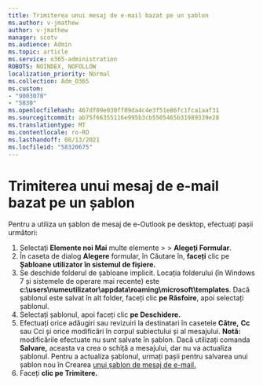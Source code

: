 ```yaml
---
title: Trimiterea unui mesaj de e-mail bazat pe un șablon
ms.author: v-jmathew
author: v-jmathew
manager: scotv
ms.audience: Admin
ms.topic: article
ms.service: o365-administration
ROBOTS: NOINDEX, NOFOLLOW
localization_priority: Normal
ms.collection: Adm_O365
ms.custom:
- "9003070"
- "5830"
ms.openlocfilehash: 467df09e030ff09da4c4e3f51e86fc1fca1aaf31
ms.sourcegitcommit: ab75f66355116e995b3cb5505465b31989339e28
ms.translationtype: MT
ms.contentlocale: ro-RO
ms.lasthandoff: 08/13/2021
ms.locfileid: "58320675"
---
```

# <a name="send-an-email-message-based-on-a-template"></a>Trimiterea unui mesaj de e-mail bazat pe un șablon

Pentru a utiliza un șablon de mesaj de e-Outlook pe desktop, efectuați pașii următori:

1. Selectați **Elemente noi Mai** multe elemente  >    >  **Alegeți Formular**.
2. În caseta de dialog **Alegere** formular, în Căutare în, **faceți** clic pe **Șabloane utilizator în sistemul de fișiere.**
3. Se deschide folderul de șabloane implicit. Locația folderului (în Windows 7 și sistemele de operare mai recente) este **c:\users\numeutilizator\appdata\roaming\microsoft\templates**. Dacă șablonul este salvat în alt folder, faceți clic **pe Răsfoire**, apoi selectați șablonul.
4. Selectați șablonul, apoi faceți clic **pe Deschidere.**
5. Efectuați orice adăugiri sau revizuiri la destinatari  în casetele **Către,** **Cc** sau Cci și orice modificări în corpul subiectului și al mesajului.
    **Notă:** modificările efectuate nu sunt salvate în șablon. Dacă utilizați comanda **Salvare,** aceasta va crea o schiță a mesajului, dar nu va actualiza șablonul. Pentru a actualiza șablonul, urmați pașii pentru salvarea unui șablon nou în Crearea [unui șablon de mesaj de e-mail.](https://support.microsoft.com/office/create-an-email-message-template-43ec7142-4dd0-4351-8727-bd0977b6b2d1)
6. Faceți **clic pe Trimitere.**
